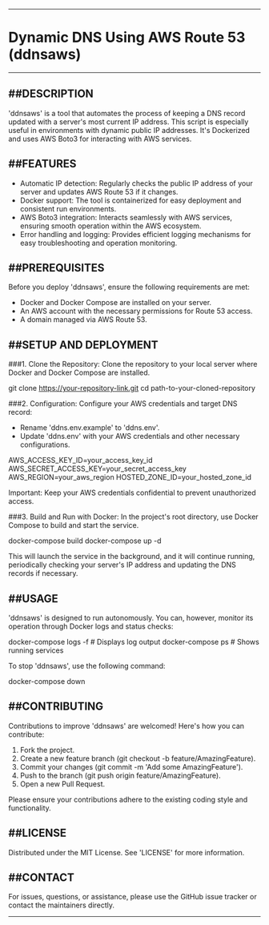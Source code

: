 --------------------------------------------------------------------------------
#                         Dynamic DNS Using AWS Route 53 (ddnsaws)
--------------------------------------------------------------------------------

##DESCRIPTION
-----------
'ddnsaws' is a tool that automates the process of keeping a DNS record updated with a server's most current IP address. This script is especially useful in environments with dynamic public IP addresses. It's Dockerized and uses AWS Boto3 for interacting with AWS services.


##FEATURES
--------
- Automatic IP detection: Regularly checks the public IP address of your server and updates AWS Route 53 if it changes.
- Docker support: The tool is containerized for easy deployment and consistent run environments.
- AWS Boto3 integration: Interacts seamlessly with AWS services, ensuring smooth operation within the AWS ecosystem.
- Error handling and logging: Provides efficient logging mechanisms for easy troubleshooting and operation monitoring.


##PREREQUISITES
-------------
Before you deploy 'ddnsaws', ensure the following requirements are met:

- Docker and Docker Compose are installed on your server.
- An AWS account with the necessary permissions for Route 53 access.
- A domain managed via AWS Route 53.


##SETUP AND DEPLOYMENT
--------------------
###1. Clone the Repository:
   Clone the repository to your local server where Docker and Docker Compose are installed.

   git clone https://your-repository-link.git
   cd path-to-your-cloned-repository

###2. Configuration:
   Configure your AWS credentials and target DNS record:

   - Rename 'ddns.env.example' to 'ddns.env'.
   - Update 'ddns.env' with your AWS credentials and other necessary configurations.

   AWS_ACCESS_KEY_ID=your_access_key_id
   AWS_SECRET_ACCESS_KEY=your_secret_access_key
   AWS_REGION=your_aws_region
   HOSTED_ZONE_ID=your_hosted_zone_id

   Important: Keep your AWS credentials confidential to prevent unauthorized access.

###3. Build and Run with Docker:
   In the project's root directory, use Docker Compose to build and start the service.

   docker-compose build
   docker-compose up -d

   This will launch the service in the background, and it will continue running, periodically checking your server's IP address and updating the DNS records if necessary.


##USAGE
-----
'ddnsaws' is designed to run autonomously. You can, however, monitor its operation through Docker logs and status checks:

   docker-compose logs -f  # Displays log output
   docker-compose ps       # Shows running services

To stop 'ddnsaws', use the following command:

   docker-compose down


##CONTRIBUTING
------------
Contributions to improve 'ddnsaws' are welcomed! Here's how you can contribute:

1. Fork the project.
2. Create a new feature branch (git checkout -b feature/AmazingFeature).
3. Commit your changes (git commit -m 'Add some AmazingFeature').
4. Push to the branch (git push origin feature/AmazingFeature).
5. Open a new Pull Request.

Please ensure your contributions adhere to the existing coding style and functionality.


##LICENSE
-------
Distributed under the MIT License. See 'LICENSE' for more information.


##CONTACT
-------
For issues, questions, or assistance, please use the GitHub issue tracker or contact the maintainers directly.

--------------------------------------------------------------------------------


